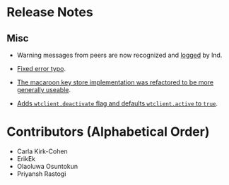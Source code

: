 # Release Notes

## Misc
* Warning messages from peers are now recognized and [logged](https://github.com/lightningnetwork/lnd/pull/6546) by lnd.

* [Fixed error typo](https://github.com/lightningnetwork/lnd/pull/6659).

* [The macaroon key store implementation was refactored to be more generally useable](https://github.com/lightningnetwork/lnd/pull/6509).

* [Adds `wtclient.deactivate` flag and defaults `wtclient.active` to `true`](https://github.com/lightningnetwork/lnd/pull/6733).

# Contributors (Alphabetical Order)
* Carla Kirk-Cohen
* ErikEk
* Olaoluwa Osuntokun
* Priyansh Rastogi

